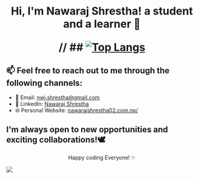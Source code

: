 <h1 align="center">Hi, I'm Nawaraj Shrestha! a student and a learner 👋

// ## [![Top Langs](https://github-readme-stats.vercel.app/api/top-langs/?username=nwj002&layout=compact&theme=vision-friendly-dark&bg_color=00000000)](https://github.com/nwj002)


## 📫 Feel free to reach out to me through the following channels:

- 📧 Email: [nwj.shrestha@gmail.com](mailto:nwj.shrestha@gmail.com)
- 💼 LinkedIn: [Nawaraj Shrestha](https://www.linkedin.com/in/nwj002/)
- 🌐 Personal Website: [nawarajshrestha02.com.np/](https://nawarajshrestha02.com.np/)

## I'm always open to new opportunities and exciting collaborations!🕊️

<!-- Footer -->
<p align="center">
   Happy coding Everyone! ✨
</p>
<img src="https://media2.giphy.com/media/iIqmM5tTjmpOB9mpbn/giphy.gif"/>

